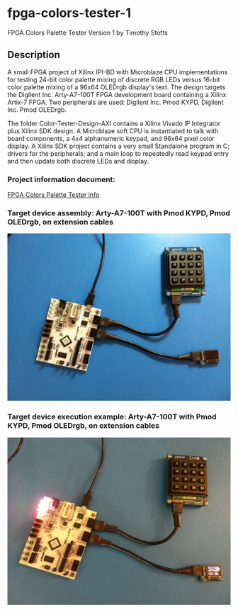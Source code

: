 # fpga-colors-tester-1

FPGA Colors Palette Tester Version 1
by Timothy Stotts


## Description
A small FPGA project of Xilinx IPI-BD with Microblaze CPU implementations for testing
24-bit color palette mixing of discrete RGB LEDs versus 16-bit color palette mixing of
a 96x64 OLEDrgb display's text.
The design targets the Digilent Inc. Arty-A7-100T FPGA development board containing a Xilinx Artix-7 FPGA.
Two peripherals are used: Digilent Inc. Pmod KYPD, Digilent Inc. Pmod OLEDrgb.

The folder Color-Tester-Design-AXI contains a Xilinx Vivado IP Integrator plus
Xilinx SDK design. A Microblaze soft CPU is instantiated to talk with board components,
a 4x4 alphanumeric keypad,
and 96x64 pixel color display.
A Xilinx SDK project contains a very small Standalone program in C; drivers
for the peripherals; and a main loop to repeatedly read keypad entry and then update both
discrete LEDs and display.


### Project information document:

[FPGA Colors Palette Tester info](https://github.com/timothystotts/fpga-colors-tester-1/blob/master/Colors%20Palette%20Tester.pdf)

### Target device assembly: Arty-A7-100T with Pmod KYPD, Pmod OLEDrgb, on extension cables
![Target device assembly](https://github.com/timothystotts/fpga-colors-tester-1/blob/master/Color-Tester-Design-Documents/img_color-palette-tester-assembled-20200831_202137119.jpg)

### Target device execution example: Arty-A7-100T with Pmod KYPD, Pmod OLEDrgb, on extension cables
![Target device execution example](https://github.com/timothystotts/fpga-colors-tester-1/blob/master/Color-Tester-Design-Documents/img_color-palette-tester-executing-a-20200831_204635464.jpg)
